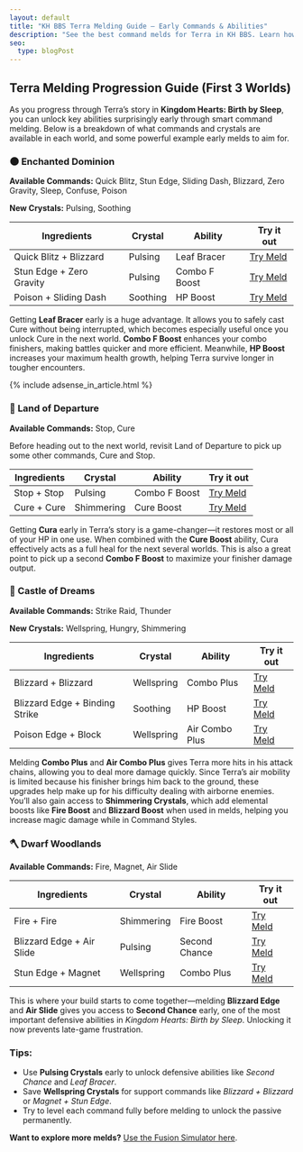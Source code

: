 ```yaml
---
layout: default
title: "KH BBS Terra Melding Guide – Early Commands & Abilities"
description: "See the best command melds for Terra in KH BBS. Learn how to unlock Second Chance, Leaf Bracer, Combo Plus and more by world, early in your playthrough."
seo:
  type: blogPost
---
```

<section id="guide">
    <div class="container">
        <div class="text">
            <h1>Terra Melding Progression Guide (First 3 Worlds)</h1>
            <p>As you progress through Terra’s story in <strong>Kingdom Hearts: Birth by Sleep</strong>, you can
                unlock key abilities surprisingly early through smart command melding. Below is a breakdown of what
                commands and crystals are available in each world, and some powerful example early melds to aim for.</p>
            <h3>🌑 Enchanted Dominion</h3>
            <p><strong>Available Commands:</strong> Quick Blitz, Stun Edge, Sliding Dash, Blizzard, Zero Gravity,
                Sleep, Confuse, Poison</p>
            <p><strong>New Crystals:</strong> Pulsing, Soothing</p>
            <table>
                <thead>
                    <tr>
                        <th>Ingredients</th>
                        <th>Crystal</th>
                        <th>Ability</th>
                        <th>Try it out</th>
                    </tr>
                </thead>
                <tbody>
                    <tr>
                        <td data-label="Ingredients">Quick Blitz + Blizzard</td>
                        <td data-label="Crystal">Pulsing</td>
                        <td data-label="Ability">Leaf Bracer</td>
                        <td data-label="Try it out"><a href="https://khbbsmelding.com/?mode=simulator&cmd1=Quick%20Blitz&cmd2=Blizzard&crystal=Pulsing"
                                target="_blank">Try Meld</a></td>
                    </tr>
                    <tr>
                        <td data-label="Ingredients">Stun Edge + Zero Gravity</td>
                        <td data-label="Crystal">Pulsing</td>
                        <td data-label="Ability">Combo F Boost</td>
                        <td data-label="Try it out"><a href="https://khbbsmelding.com/?mode=simulator&cmd1=Stun%20Edge&cmd2=Zero%20Gravity&crystal=Pulsing"
                                target="_blank">Try Meld</a></td>
                    </tr>
                    <tr>
                        <td data-label="Ingredients">Poison + Sliding Dash</td>
                        <td data-label="Crystal">Soothing</td>
                        <td data-label="Ability">HP Boost</td>
                        <td data-label="Try it out"><a href="https://khbbsmelding.com/?mode=simulator&cmd1=Poison&cmd2=Sliding%20Dash&crystal=Soothing"
                                target="_blank">Try Meld</a></td>
                    </tr>
                </tbody>
            </table>
            <p>Getting <strong>Leaf Bracer</strong> early is a huge advantage. It allows you to safely cast Cure without being interrupted, which becomes especially useful once you unlock Cure in the next world. <strong>Combo F Boost</strong> enhances your combo finishers, making battles quicker and more efficient. Meanwhile, <strong>HP Boost</strong> increases your maximum health growth, helping Terra survive longer in tougher encounters.</p>
            <div class="ad-wrapper-responsive">
                {% include adsense_in_article.html %}
            </div>
            <h3>🏰 Land of Departure</h3>
            <p><strong>Available Commands:</strong> Stop, Cure</p>
            <p>Before heading out to the next world, revisit Land of Departure to pick up some other commands, Cure and Stop.</p>
            <table>
                <thead>
                    <tr>
                        <th>Ingredients</th>
                        <th>Crystal</th>
                        <th>Ability</th>
                        <th>Try it out</th>
                    </tr>
                </thead>
                <tbody>
                    <tr>
                        <td data-label="Ingredients">Stop + Stop</td>
                        <td data-label="Crystal">Pulsing</td>
                        <td data-label="Ability">Combo F Boost</td>
                        <td data-label="Try it out"><a href="https://khbbsmelding.com/?mode=simulator&cmd1=Stop&cmd2=Stop&crystal=Pulsing"
                                target="_blank">Try Meld</a></td>
                    </tr>
                    <tr>
                        <td data-label="Ingredients">Cure + Cure</td>
                        <td data-label="Crystal">Shimmering</td>
                        <td>Cure Boost</td>
                        <td data-label="Try it out"><a href="https://khbbsmelding.com/?mode=simulator&cmd1=Cure&cmd2=Cure&crystal=Shimmering"
                                target="_blank">Try Meld</a></td>
                    </tr>
                </tbody>
            </table>
            <p>Getting <strong>Cura</strong> early in Terra’s story is a game-changer—it restores most or all of your HP in one use. When combined with the <strong>Cure Boost</strong> ability, Cura effectively acts as a full heal for the next several worlds. This is also a great point to pick up a second <strong>Combo F Boost</strong> to maximize your finisher damage output.</p>
            <h3>👠 Castle of Dreams</h3>
            <p><strong>Available Commands:</strong> Strike Raid, Thunder</p>
            <p><strong>New Crystals:</strong> Wellspring, Hungry, Shimmering</p>
            <table>
                <thead>
                    <tr>
                        <th>Ingredients</th>
                        <th>Crystal</th>
                        <th>Ability</th>
                        <th>Try it out</th>
                    </tr>
                </thead>
                <tbody>
                    <tr>
                        <td data-label="Ingredients">Blizzard + Blizzard</td>
                        <td data-label="Crystal">Wellspring</td>
                        <td data-label="Ability">Combo Plus</td>
                        <td data-label="Try it out"><a href="https://khbbsmelding.com/?mode=simulator&cmd1=Blizzard&cmd2=Blizzard&crystal=Wellspring"
                                target="_blank">Try Meld</a></td>
                    </tr>
                    <tr>
                        <td data-label="Ingredients">Blizzard Edge + Binding Strike</td>
                        <td data-label="Crystal">Soothing</td>
                        <td data-label="Ability">HP Boost</td>
                        <td data-label="Try it out"><a href="https://khbbsmelding.com/?mode=simulator&cmd1=Blizzard%20Edge&cmd2=Binding%20Strike&crystal=Soothing"
                                target="_blank">Try Meld</a></td>
                    </tr>
                    <tr>
                        <td data-label="Ingredients">Poison Edge + Block</td>
                        <td data-label="Crystal">Wellspring</td>
                        <td data-label="Ability">Air Combo Plus</td>
                        <td data-label="Try it out"><a href="https://khbbsmelding.com/?mode=simulator&cmd1=Poison%20Edge&cmd2=Block&crystal=Wellspring"
                                target="_blank">Try Meld</a></td>
                    </tr>
                </tbody>
            </table>
            <p>Melding <strong>Combo Plus</strong> and <strong>Air Combo Plus</strong> gives Terra more hits in his attack chains, allowing you to deal more damage quickly. Since Terra’s air mobility is limited because his finisher brings him back to the ground, these upgrades help make up for his difficulty dealing with airborne enemies. You’ll also gain access to <strong>Shimmering Crystals</strong>, which add elemental boosts like <strong>Fire Boost</strong> and <strong>Blizzard Boost</strong> when used in melds, helping you increase magic damage while in Command Styles.</p>
            <h3>🪓 Dwarf Woodlands</h3>
            <p><strong>Available Commands:</strong> Fire, Magnet, Air Slide</p>
            <table>
                <thead>
                    <tr>
                        <th>Ingredients</th>
                        <th>Crystal</th>
                        <th>Ability</th>
                        <th>Try it out</th>
                    </tr>
                </thead>
                <tbody>
                    <tr>
                        <td data-label="Ingredients">Fire + Fire</td>
                        <td data-label="Crystal">Shimmering</td>
                        <td data-label="Ability">Fire Boost</td>
                        <td data-label="Try it out"><a href="https://khbbsmelding.com/?mode=simulator&cmd1=Fire&cmd2=Fire&crystal=Shimmering"
                                target="_blank">Try Meld</a></td>
                    </tr>
                    <tr>
                        <td data-label="Ingredients">Blizzard Edge + Air Slide</td>
                        <td data-label="Crystal">Pulsing</td>
                        <td data-label="Ability">Second Chance</td>
                        <td data-label="Try it out"><a href="https://khbbsmelding.com/?mode=simulator&cmd1=Blizzard%20Edge&cmd2=Air%20Slide&crystal=Pulsing"
                                target="_blank">Try Meld</a></td>
                    </tr>
                    <tr>
                        <td data-label="Ingredients">Stun Edge + Magnet</td>
                        <td data-label="Crystal">Wellspring</td>
                        <td data-label="Ability">Combo Plus</td>
                        <td data-label="Try it out"><a href="https://khbbsmelding.com/?mode=simulator&cmd1=Stun%20Edge&cmd2=Magnet&crystal=Wellspring"
                                target="_blank">Try Meld</a></td>
                    </tr>
                </tbody>
            </table>
            <p>This is where your build starts to come together—melding <strong>Blizzard Edge</strong> and <strong>Air Slide</strong> gives you access to <strong>Second Chance</strong> early, one of the most important defensive abilities in <em>Kingdom Hearts: Birth by Sleep</em>. Unlocking it now prevents late-game frustration.</p>
            <h3>Tips:</h3>
            <ul>
                <li>Use <strong>Pulsing Crystals</strong> early to unlock defensive abilities like <em>Second
                        Chance</em> and <em>Leaf Bracer</em>.</li>
                <li>Save <strong>Wellspring Crystals</strong> for support commands like <em>Blizzard + Blizzard</em>
                    or <em>Magnet + Stun Edge</em>.</li>
                <li>Try to level each command fully before melding to unlock the passive permanently.</li>
            </ul>
            <p><strong>Want to explore more melds?</strong> <a href="https://khbbsmelding.com/?mode=simulator"
                    target="_blank">Use the Fusion Simulator here</a>.</p>
        </div>
    </div>
</section>